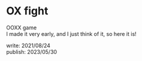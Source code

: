 # OX fight
 OOXX game  
I made it very early, and I just think of it, so here it is!  
  
write: 2021/08/24  
publish: 2023/05/30
